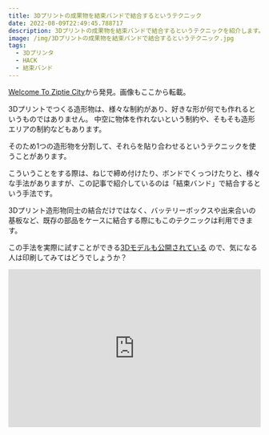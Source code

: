 ```yaml
---
title: 3Dプリントの成果物を結束バンドで結合するというテクニック
date: 2022-08-09T22:49:45.788717
description: 3Dプリントの成果物を結束バンドで結合するというテクニックを紹介します。
image: /img/3Dプリントの成果物を結束バンドで結合するというテクニック.jpg
tags:
  - 3Dプリンタ
  - HACK
  - 結束バンド
---
```

[Welcome To Ziptie City](https://hackaday.com/2022/08/05/welcome-to-ziptie-city/)から発見。画像もここから転載。

3Dプリントでつくる造形物は、様々な制約があり、好きな形が何でも作れるというものではありません。
中空に物体を作れないという制約や、そもそも造形エリアの制約などもあります。

そのため1つの造形物を分割して、それらを貼り合わせるというテクニックを使うことがあります。

こういうことをする際は、ねじで締め付けたり、ボンドでくっつけたりと、様々な手法がありますが、この記事で紹介しているのは「結束バンド」で結合するという手法です。

3Dプリント造形物同士の結合だけではなく、バッテリーボックスや出来合いの基板など、既存の部品をケースに結合する際にもこのテクニックは利用できます。

この手法を実際に試すことができる[3Dモデルも公開されている](https://www.printables.com/model/248291-zip-tie-city) ので、気になる人は印刷してみてはどうでしょうか？


<iframe width="100%" height="315" src="https://www.youtube.com/embed/qgt9P6jsyaY" title="YouTube video player" frameborder="0" allow="accelerometer; autoplay; clipboard-write; encrypted-media; gyroscope; picture-in-picture" allowfullscreen></iframe>

